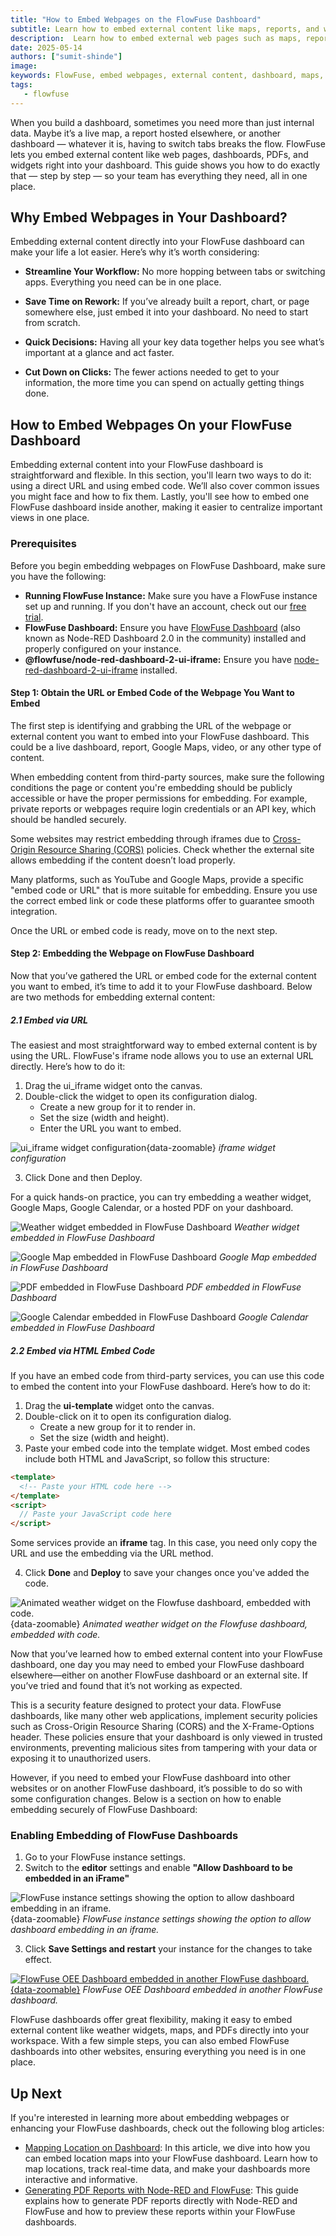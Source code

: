 ```yaml
---
title: "How to Embed Webpages on the FlowFuse Dashboard"
subtitle: Learn how to embed external content like maps, reports, and widgets onto your FlowFuse dashboard.
description:  Learn how to embed external web pages such as maps, reports, and widgets onto your FlowFuse dashboard. Follow this guide for easy, step-by-step instructions on improving your dashboard's functionality and collaboration.
date: 2025-05-14
authors: ["sumit-shinde"]
image: 
keywords: FlowFuse, embed webpages, external content, dashboard, maps, reports, widgets, Node-RED, iframe, embedding FlowFuse dashboard, dashboard customization
tags:
   - flowfuse
---
```


When you build a dashboard, sometimes you need more than just internal data. Maybe it’s a live map, a report hosted elsewhere, or another dashboard — whatever it is, having to switch tabs breaks the flow. FlowFuse lets you embed external content like web pages, dashboards, PDFs, and widgets right into your dashboard. This guide shows you how to do exactly that — step by step — so your team has everything they need, all in one place.

<!--more-->

## Why Embed Webpages in Your Dashboard?

Embedding external content directly into your FlowFuse dashboard can make your life a lot easier. Here’s why it’s worth considering:

- **Streamline Your Workflow:** No more hopping between tabs or switching apps. Everything you need can be in one place.
  
- **Save Time on Rework:** If you’ve already built a report, chart, or page somewhere else, just embed it into your dashboard. No need to start from scratch.
  
- **Quick Decisions:** Having all your key data together helps you see what’s important at a glance and act faster.

- **Cut Down on Clicks:** The fewer actions needed to get to your information, the more time you can spend on actually getting things done.

## How to Embed Webpages On your FlowFuse Dashboard

Embedding external content into your FlowFuse dashboard is straightforward and flexible. In this section, you'll learn two ways to do it: using a direct URL and using embed code. We’ll also cover common issues you might face and how to fix them. Lastly, you'll see how to embed one FlowFuse dashboard inside another, making it easier to centralize important views in one place.

### Prerequisites

Before you begin embedding webpages on FlowFuse Dashboard, make sure you have the following:

- **Running FlowFuse Instance:** Make sure you have a FlowFuse instance set up and running. If you don't have an account, check out our [free trial](https://app.flowfuse.com/account/create).
- **FlowFuse Dashboard:** Ensure you have [FlowFuse Dashboard](https://flows.nodered.org/node/@flowfuse/node-red-dashboard) (also known as Node-RED Dashboard 2.0 in the community) installed and properly configured on your instance.
- **@flowfuse/node-red-dashboard-2-ui-iframe:** Ensure you have [node-red-dashboard-2-ui-iframe](https://flows.nodered.org/node/@flowfuse/node-red-dashboard-2-ui-iframe) installed.

#### Step 1: Obtain the URL or Embed Code of the Webpage You Want to Embed

The first step is identifying and grabbing the URL of the webpage or external content you want to embed into your FlowFuse dashboard. This could be a live dashboard, report, Google Maps, video, or any other type of content.

When embedding content from third-party sources, make sure the following conditions the page or content you're embedding should be publicly accessible or have the proper permissions for embedding. For example, private reports or webpages require login credentials or an API key, which should be handled securely.

Some websites may restrict embedding through iframes due to [Cross-Origin Resource Sharing (CORS)](https://developer.mozilla.org/en-US/docs/Web/HTTP/Guides/CORS) policies. Check whether the external site allows embedding if the content doesn’t load properly.

Many platforms, such as YouTube and Google Maps, provide a specific "embed code or URL" that is more suitable for embedding. Ensure you use the correct embed link or code these platforms offer to guarantee smooth integration.

Once the URL or embed code is ready, move on to the next step.

#### Step 2: Embedding the Webpage on FlowFuse Dashboard

Now that you’ve gathered the URL or embed code for the external content you want to embed, it’s time to add it to your FlowFuse dashboard. Below are two methods for embedding external content:

##### 2.1 Embed via URL 

The easiest and most straightforward way to embed external content is by using the URL. FlowFuse's iframe node allows you to use an external URL directly. Here’s how to do it:

1. Drag the ui_iframe widget onto the canvas.
2. Double-click the widget to open its configuration dialog.
   - Create a new group for it to render in.
   - Set the size (width and height).
   - Enter the URL you want to embed.

![ui_iframe widget configuration](./images/if_frame-config.png){data-zoomable}
_iframe widget configuration_

3. Click Done and then Deploy.

For a quick hands-on practice, you can try embedding a weather widget, Google Maps, Google Calendar, or a hosted PDF on your dashboard.

![Weather widget embedded in FlowFuse Dashboard](./images/weather-widget.png)
_Weather widget embedded in FlowFuse Dashboard_

![Google Map embedded in FlowFuse Dashboard](./images/google-map.png)
_Google Map embedded in FlowFuse Dashboard_

![PDF embedded in FlowFuse Dashboard](./images/pdf.png)
_PDF embedded in FlowFuse Dashboard_

![Google Calendar embedded in FlowFuse Dashboard](./images/google-calendar.png)
_Google Calendar embedded in FlowFuse Dashboard_

##### 2.2 Embed via HTML Embed Code

If you have an embed code from third-party services, you can use this code to embed the content into your FlowFuse dashboard. Here’s how to do it:

1. Drag the **ui-template** widget onto the canvas.
2. Double-click on it to open its configuration dialog.
   - Create a new group for it to render in.
   - Set the size (width and height).
3. Paste your embed code into the template widget. Most embed codes include both HTML and JavaScript, so follow this structure:

```html
<template>
  <!-- Paste your HTML code here -->
</template>
<script>
  // Paste your JavaScript code here
</script>
```

Some services provide an **iframe** tag. In this case, you need only copy the URL and use the embedding via the URL method.

4. Click **Done** and **Deploy** to save your changes once you've added the code.

![Animated weather widget on the Flowfuse dashboard, embedded with code.](./images/weather-widget.gif){data-zoomable}
_Animated weather widget on the Flowfuse dashboard, embedded with code._

Now that you’ve learned how to embed external content into your FlowFuse dashboard, one day you may need to embed your FlowFuse dashboard elsewhere—either on another FlowFuse dashboard or an external site. If you’ve tried and found that it’s not working as expected.

This is a security feature designed to protect your data. FlowFuse dashboards, like many other web applications, implement security policies such as Cross-Origin Resource Sharing (CORS) and the X-Frame-Options header. These policies ensure that your dashboard is only viewed in trusted environments, preventing malicious sites from tampering with your data or exposing it to unauthorized users.

However, if you need to embed your FlowFuse dashboard into other websites or on another FlowFuse dashboard, it’s possible to do so with some configuration changes. Below is a section on how to enable embedding securely of FlowFuse Dashboard:

### Enabling Embedding of FlowFuse Dashboards

1. Go to your FlowFuse instance settings.
2. Switch to the **editor** settings and enable **"Allow Dashboard to be embedded in an iFrame"**

![FlowFuse instance settings showing the option to allow dashboard embedding in an iframe.](./images/allow-dashboard-embedding.png){data-zoomable}
_FlowFuse instance settings showing the option to allow dashboard embedding in an iframe._

3. Click **Save Settings and restart** your instance for the changes to take effect.

[![FlowFuse OEE Dashboard embedded in another FlowFuse dashboard.](./images/embedding-flowfuse-oee-dashboard.png){data-zoomable}](https://flowfuse.com/blueprints/manufacturing/oee-dashboard/)
_FlowFuse OEE Dashboard embedded in another FlowFuse dashboard._

FlowFuse dashboards offer great flexibility, making it easy to embed external content like weather widgets, maps, and PDFs directly into your workspace. With a few simple steps, you can also embed FlowFuse dashboards into other websites, ensuring everything you need is in one place.

## Up Next 

If you're interested in learning more about embedding webpages or enhancing your FlowFuse dashboards, check out the following blog articles:

- [Mapping Location on Dashboard](/blog/2024/05/mapping-location-on-dashboard-2/): In this article, we dive into how you can embed location maps into your FlowFuse dashboard. Learn how to map locations, track real-time data, and make your dashboards more interactive and informative.
- [Generating PDF Reports with Node-RED and FlowFuse](#): This guide explains how to generate PDF reports directly with Node-RED and FlowFuse and how to preview these reports within your FlowFuse dashboards.
